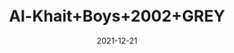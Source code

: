 ---
title: 'Al-Khait+Boys+2002+GREY'
date: '2021-12-21' 
metatag: '' 
inventory: '3.0' 
draft: false 
# meta description 
shortDescripton: 'Al-Khait+Boys+2002+GREY'
description: 'Boys'
longdescription: ''
featured: False
# product Price
price: '2093.7'
priceBefore: '2991.0'
# Product Short Description
shortDescription: 'Al-Khait+Boys+2002+GREY'
productID: 'DE70F201-6762-EC11-995F-005056B3A416'
type: 'products'
category: 'Boys' 
thumnailproduct: 'https://alkhait.eralive.net/images/products/DE70F201-6762-EC11-995F-005056B3A4161.png' 
images:
  - image: 'images/products/DE70F201-6762-EC11-995F-005056B3A4161.png'  
  - image: 'images/products/DE70F201-6762-EC11-995F-005056B3A4162.png'  
  - image: 'images/products/DE70F201-6762-EC11-995F-005056B3A4163.png'  
---